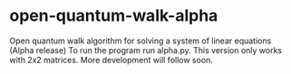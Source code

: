open-quantum-walk-alpha
=======================

Open quantum walk algorithm for solving a system of linear equations (Alpha release)
To run the program run alpha.py. This version only works with 2x2 matrices. 
More development will follow soon.
